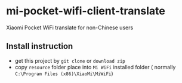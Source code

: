 # mi-pocket-wifi-client-translate
Xiaomi Pocket WiFi translate for non-Chinese users

## Install instruction

* get this project by `git clone` or `download zip`
* copy `resource` folder place into `Mi WiFi` installed folder ( normally `C:\Program Files (x86)\XiaoMi\MiWiFi`)

